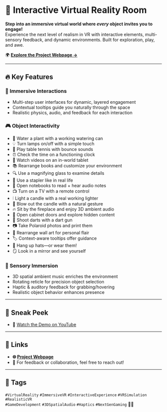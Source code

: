 # 🏡 Interactive Virtual Reality Room

**Step into an immersive virtual world where *every* object invites you to engage!**  
Experience the next level of realism in VR with interactive elements, multi-sensory feedback, and dynamic environments. Built for exploration, play, and awe.

🌍 **[Explore the Project Webpage →](https://forouzanfarzinnejad.com/virtual-reality-room/)**

---

## 🔥 Key Features

### 🧩 Immersive Interactions
- Multi-step user interfaces for dynamic, layered engagement
- Contextual tooltips guide you naturally through the space
- Realistic physics, audio, and feedback for each interaction

### 🎮 Object Interactivity
- 🌱 Water a plant with a working watering can
- 💡 Turn lamps on/off with a simple touch
- 🏓 Play table tennis with bounce sounds
- ⏰ Check the time on a functioning clock
- 📱 Watch videos on an in-world tablet
- 📚 Rearrange books and customize your environment
- 🔍 Use a magnifying glass to examine details
- 📎 Use a stapler like in real life
- 📖 Open notebooks to read + hear audio notes
- 📺 Turn on a TV with a remote control
- 🕯 Light a candle with a real working lighter
- 💨 Blow out the candle with a natural gesture
- 🔥 Sit by the fireplace and enjoy 3D ambient audio
- 🚪 Open cabinet doors and explore hidden content
- 🎯 Shoot darts with a dart gun
- 📷 Take Polaroid photos and print them
- 🎨 Rearrange wall art for personal flair
- 🏷 Context-aware tooltips offer guidance
- 🎩 Hang up hats—or wear them!
- 🪞 Look in a mirror and see yourself

### 🎵 Sensory Immersion
- 3D spatial ambient music enriches the environment
- Rotating reticle for precision object selection
- Haptic & auditory feedback for grabbing/hovering
- Realistic object behavior enhances presence

---

## 📸 Sneak Peek
- 🎥 [Watch the Demo on YouTube](https://youtu.be/0e1mBVb3Gv8?si=6rOMqRl8a-IAsi4s)

---

## 🔗 Links
- **🌐 [Project Webpage](https://forouzanfarzinnejad.com/virtual-reality-room/)**
- 💬 For feedback or collaboration, feel free to reach out!

---

## 📌 Tags
`#VirtualReality` `#ImmersiveVR` `#InteractiveExperience` `#VRSimulation` `#RealisticVR`  
`#GameDevelopment` `#3DSpatialAudio` `#Haptics` `#NextGenGaming` 🚀🔥
